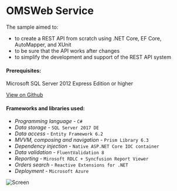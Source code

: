 # OMSWeb Service

The sample aimed to:
- to create a REST API from scratch using .NET Core, EF Core, AutoMapper, and XUnit
 - to be sure that the API works after changes
 - to simplify the development and support of the REST API system

#### Prerequisites:
Microsoft SQL Server 2012 Express Edition or higher

[View on Github](https://github.com/StupeniNET/OMSWeb)

#### Frameworks and libraries used:

- *Programming language* - `C#`
- *Data storage* - `SQL Server 2017 DE`
- *Data access* - `Entity Framework 6.2`
- *MVVM, composing and navigation* - `Prism Library 6.3`
- *Dependency injection* - `Native ASP.NET Core IOC container` 
- *Data validation* - `FluentValidation 8`
- *Reporting* - `Mirosoft RDLC + Syncfusion Report Viewer`
- *Orders search* - `Reactive Extensions for .NET` 
- *Deployment* - `Microsoft Azure`

![Screen](https://github.com/StupeniNET/OMSWeb/blob/master/OMSWeb/Screenshots/screen.PNG?raw=true)
